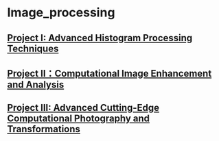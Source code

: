 ﻿# Image_processing




## [Project I: Advanced Histogram Processing Techniques ](Project1)

## [Project II：Computational Image Enhancement and Analysis ](Project2)

## [Project III: Advanced Cutting-Edge Computational Photography and Transformations](Project3)